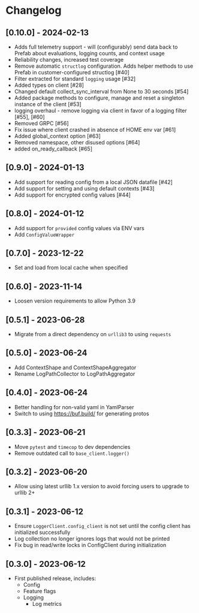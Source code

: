 # Changelog

## [0.10.0] - 2024-02-13

- Adds full telemetry support - will (configurably) send data back to Prefab about evaluations, logging counts, and context usage
- Reliability changes, increased test coverage
- Remove automatic `structlog` configuration. Adds helper methods to use Prefab in customer-configured structlog [#40]
- Filter extracted for standard `logging` usage [#32]
- Added types on client [#28]
- Changed default collect_sync_interval from None to 30 seconds [#54]
- Added package methods to configure, manage and reset a singleton instance of the client [#53]
- logging overhaul - remove logging via client in favor of a logging filter [#55], [#60]
- Removed GRPC [#56]
- Fix issue where client crashed in absence of HOME env var [#61]
- Added global_context option [#63]
- Removed namespace, other disused options [#64]
- added on_ready_callback [#65]

## [0.9.0] - 2024-01-13

- Add support for reading config from a local JSON datafile [#42]
- Add support for setting and using default contexts [#43]
- Add support for encrypted config values [#44]

## [0.8.0] - 2024-01-12

- Add support for `provided` config values via ENV vars
- Add `ConfigValueWrapper`

## [0.7.0] - 2023-12-22

- Set and load from local cache when specified

## [0.6.0] - 2023-11-14

- Loosen version requirements to allow Python 3.9

## [0.5.1] - 2023-06-28

- Migrate from a direct dependency on `urllib3` to using `requests`

## [0.5.0] - 2023-06-24

- Add ContextShape and ContextShapeAggregator
- Rename LogPathCollector to LogPathAggregator

## [0.4.0] - 2023-06-24

- Better handling for non-valid yaml in YamlParser
- Switch to using https://buf.build/ for generating protos

## [0.3.3] - 2023-06-21

- Move `pytest` and `timecop` to dev dependencies
- Remove outdated call to `base_client.logger()`

## [0.3.2] - 2023-06-20

- Allow using latest urllib 1.x version to avoid forcing users to upgrade to urllib 2+

## [0.3.1] - 2023-06-12

- Ensure `LoggerClient.config_client` is not set until the config client has initialized successfully
- Log collection no longer ignores logs that would not be printed
- Fix bug in read/write locks in ConfigClient during initialization

## [0.3.0] - 2023-06-12

- First published release, includes:
  - Config
  - Feature flags
  - Logging
    - Log metrics
